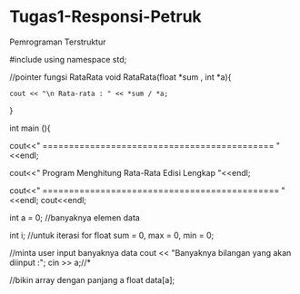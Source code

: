 # Tugas1-Responsi-Petruk
Pemrograman Terstruktur

#include <iostream>
using namespace std;

//pointer fungsi RataRata
void RataRata(float *sum , int *a){
	
	cout << "\n Rata-rata : " << *sum / *a;
	
}

int main (){

cout<<" ============================================ "<<endl;

cout<<"  Program Menghitung Rata-Rata Edisi Lengkap "<<endl;

cout<<" ============================================= "<<endl;
cout<<endl;

int a = 0; //banyaknya elemen data
 
int i; //untuk iterasi for
float sum = 0, max = 0, min = 0; 

//minta user input banyaknya data
cout << "Banyaknya bilangan yang akan diinput :";
cin >> a;//*

//bikin array dengan panjang a
float data[a];
